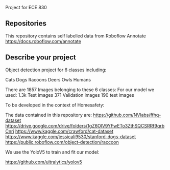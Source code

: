Project for ECE 830

## Repositories

This repository contains self labelled data from Roboflow Annotate 
https://docs.roboflow.com/annotate


## Describe your project

Object detection project for 6 classes including:

Cats
Dogs
Racoons
Deers
Owls
Humans

There are 1857 Images belonging to these 6 classes: 
For our model we used: 
1.3k Test images 
371 Validation images
190 test images 


To be developed in the context of Homesafety: 

The data contained in this repository are:
https://github.com/NVlabs/ffhq-dataset
https://drive.google.com/drive/folders/1gZ6OlV9YFwETo3ZthSQCSRRf9qrbCnri
https://www.kaggle.com/crawford/cat-dataset
https://www.kaggle.com/jessicali9530/stanford-dogs-dataset
https://public.roboflow.com/object-detection/raccoon


We use the YoloV5 to train and fit our model: 

https://github.com/ultralytics/yolov5


